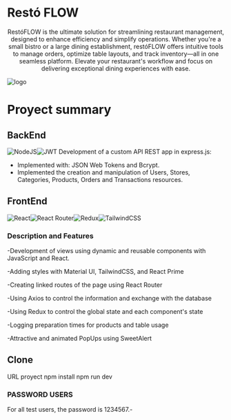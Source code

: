 # Restó FLOW
<p align="center">
RestóFLOW is the ultimate solution for streamlining restaurant management, designed to enhance efficiency and simplify operations. Whether you're a small bistro or a large dining establishment, restóFLOW offers intuitive tools to manage orders, optimize table layouts, and track inventory—all in one seamless platform. Elevate your restaurant's workflow and focus on delivering exceptional dining experiences with ease.
</p>

![logo](https://github.com/ofvinals/GestionGastronomica/blob/main/Frontend/public/LOGO%20RESTOFLOW.png)

# Proyect summary

## BackEnd
![NodeJS](https://img.shields.io/badge/node.js-6DA55F?style=for-the-badge&logo=node.js&logoColor=white)![JWT](https://img.shields.io/badge/JWT-black?style=for-the-badge&logo=JSON%20web%20tokens)
Development of a custom API REST app in express.js:
- Implemented with: JSON Web Tokens and Bcrypt.
- Implemented the creation and manipulation of Users, Stores, Categories, Products, Orders and Transactions resources.


## FrontEnd
![React](https://img.shields.io/badge/react-%2320232a.svg?style=for-the-badge&logo=react&logoColor=%2361DAFB)![React Router](https://img.shields.io/badge/React_Router-CA4245?style=for-the-badge&logo=react-router&logoColor=white)![Redux](https://img.shields.io/badge/redux-%23593d88.svg?style=for-the-badge&logo=redux&logoColor=white)![TailwindCSS](https://img.shields.io/badge/tailwindcss-%2338B2AC.svg?style=for-the-badge&logo=tailwind-css&logoColor=white)

### Description and Features

-Development of views using dynamic and reusable components with JavaScript and React.

-Adding styles with Material UI, TailwindCSS, and React Prime

-Creating linked routes of the page using React Router

-Using Axios to control the information and exchange with the database

-Using Redux to control the global state and each component's state

-Logging preparation times for products and table usage

-Attractive and animated PopUps using SweetAlert

## Clone
URL proyect
npm install
npm run dev

### PASSWORD USERS
For all test users, the password is 1234567.-


